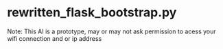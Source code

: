 # rewritten_flask_bootstrap.py
Note: This AI is a prototype, may or may not ask permission to acess your wifi connection and or ip address

